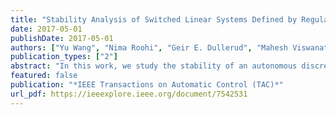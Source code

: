```yaml
---
title: "Stability Analysis of Switched Linear Systems Defined by Regular Languages"
date: 2017-05-01
publishDate: 2017-05-01
authors: ["Yu Wang", "Nima Roohi", "Geir E. Dullerud", "Mahesh Viswanathan"]
publication_types: ["2"]
abstract: "In this work, we study the stability of an autonomous discrete-time linear switched system whose switching sequences are generated by a Muller automaton. This system arises in various engineering problems such as distributed communication and automotive engine control. The asymptotic stability of this system, referred to as regular asymptotic stability (RAS), generalizes two well-known definitions of stability of autonomous discrete-time linear switched systems, namely absolute asymptotic stability (AAS) and shuffle asymptotic stability (SAS). We also extend these stability definitions to robust versions. We show that absolute asymptotic stability, robust absolute asymptotic stability and robust shuffle asymptotic stability are equivalent to exponential stability. In addition, by using the Kronecker product, we prove that a robust regular asymptotic stability problem is equivalent to the conjunction of several robust absolute asymptotic stability problems."
featured: false
publication: "*IEEE Transactions on Automatic Control (TAC)*"
url_pdf: https://ieeexplore.ieee.org/document/7542531
---
```


